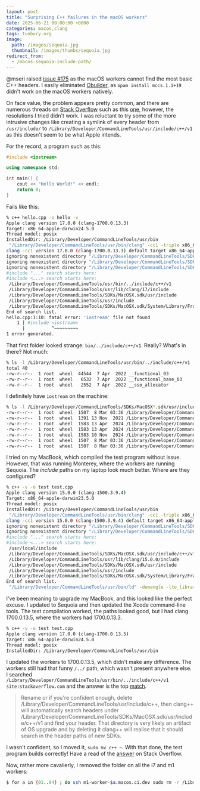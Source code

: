 ```yaml
---
layout: post
title: "Surprising C++ failures in the macOS workers"
date: 2025-06-21 00:00:00 +0000
categories: macos,clang
tags: tunbury.org
image:
  path: /images/sequoia.jpg
  thumbnail: /images/thumbs/sequoia.jpg
redirect_from:
  - /macos-sequoia-include-path/
---
```


@mseri raised [issue #175](https://github.com/ocaml/infrastructure/issues/175) as the macOS workers cannot find the most basic C++ headers. I easily eliminated [Obuilder](https://github.com/ocurrent/obuilder), as `opam install mccs.1.1+19` didn't work on the macOS workers natively.

On face value, the problem appears pretty common, and there are numerous threads on [Stack Overflow](https://stackoverflow.com) such as this [one](https://stackoverflow.com/questions/77250743/mac-xcode-g-cannot-compile-even-a-basic-c-program-issues-with-standard-libr), however, the resolutions I tried didn't work. I was reluctant to try some of the more intrusive changes like creating a symlink of every header from `/usr/include/` to `/Library/Developer/CommandLineTools/usr/include/c++/v1` as this doesn't seem to be what Apple intends.

For the record, a program such as this:

```cpp
#include <iostream>

using namespace std;

int main() {
    cout << "Hello World!" << endl;
    return 0;
}
```

Fails like this:

```sh
% c++ hello.cpp -o hello -v
Apple clang version 17.0.0 (clang-1700.0.13.3)
Target: x86_64-apple-darwin24.5.0
Thread model: posix
InstalledDir: /Library/Developer/CommandLineTools/usr/bin
 "/Library/Developer/CommandLineTools/usr/bin/clang" -cc1 -triple x86_64-apple-macosx15.0.0 -Wundef-prefix=TARGET_OS_ -Wdeprecated-objc-isa-usage -Werror=deprecated-objc-isa-usage -Werror=implicit-function-declaration -emit-obj -dumpdir hello- -disable-free -clear-ast-before-backend -disable-llvm-verifier -discard-value-names -main-file-name hello.cpp -mrelocation-model pic -pic-level 2 -mframe-pointer=all -fno-strict-return -ffp-contract=on -fno-rounding-math -funwind-tables=2 -target-sdk-version=15.4 -fvisibility-inlines-hidden-static-local-var -fdefine-target-os-macros -fno-assume-unique-vtables -fno-modulemap-allow-subdirectory-search -target-cpu penryn -tune-cpu generic -debugger-tuning=lldb -fdebug-compilation-dir=/Users/administrator/x -target-linker-version 1167.4.1 -v -fcoverage-compilation-dir=/Users/administrator/x -resource-dir /Library/Developer/CommandLineTools/usr/lib/clang/17 -isysroot /Library/Developer/CommandLineTools/SDKs/MacOSX.sdk -internal-isystem /Library/Developer/CommandLineTools/usr/bin/../include/c++/v1 -internal-isystem /Library/Developer/CommandLineTools/SDKs/MacOSX.sdk/usr/local/include -internal-isystem /Library/Developer/CommandLineTools/usr/lib/clang/17/include -internal-externc-isystem /Library/Developer/CommandLineTools/SDKs/MacOSX.sdk/usr/include -internal-externc-isystem /Library/Developer/CommandLineTools/usr/include -Wno-reorder-init-list -Wno-implicit-int-float-conversion -Wno-c99-designator -Wno-final-dtor-non-final-class -Wno-extra-semi-stmt -Wno-misleading-indentation -Wno-quoted-include-in-framework-header -Wno-implicit-fallthrough -Wno-enum-enum-conversion -Wno-enum-float-conversion -Wno-elaborated-enum-base -Wno-reserved-identifier -Wno-gnu-folding-constant -fdeprecated-macro -ferror-limit 19 -stack-protector 1 -fstack-check -mdarwin-stkchk-strong-link -fblocks -fencode-extended-block-signature -fregister-global-dtors-with-atexit -fgnuc-version=4.2.1 -fno-cxx-modules -fskip-odr-check-in-gmf -fcxx-exceptions -fexceptions -fmax-type-align=16 -fcommon -fcolor-diagnostics -clang-vendor-feature=+disableNonDependentMemberExprInCurrentInstantiation -fno-odr-hash-protocols -clang-vendor-feature=+enableAggressiveVLAFolding -clang-vendor-feature=+revert09abecef7bbf -clang-vendor-feature=+thisNoAlignAttr -clang-vendor-feature=+thisNoNullAttr -clang-vendor-feature=+disableAtImportPrivateFrameworkInImplementationError -D__GCC_HAVE_DWARF2_CFI_ASM=1 -o /var/folders/sh/9c8b7hzd2wb1g2_ky78vqw5r0000gn/T/hello-a268ab.o -x c++ hello.cpp
clang -cc1 version 17.0.0 (clang-1700.0.13.3) default target x86_64-apple-darwin24.5.0
ignoring nonexistent directory "/Library/Developer/CommandLineTools/SDKs/MacOSX.sdk/usr/local/include"
ignoring nonexistent directory "/Library/Developer/CommandLineTools/SDKs/MacOSX.sdk/System/Library/SubFrameworks"
ignoring nonexistent directory "/Library/Developer/CommandLineTools/SDKs/MacOSX.sdk/Library/Frameworks"
#include "..." search starts here:
#include <...> search starts here:
 /Library/Developer/CommandLineTools/usr/bin/../include/c++/v1
 /Library/Developer/CommandLineTools/usr/lib/clang/17/include
 /Library/Developer/CommandLineTools/SDKs/MacOSX.sdk/usr/include
 /Library/Developer/CommandLineTools/usr/include
 /Library/Developer/CommandLineTools/SDKs/MacOSX.sdk/System/Library/Frameworks (framework directory)
End of search list.
hello.cpp:1:10: fatal error: 'iostream' file not found
    1 | #include <iostream>
      |          ^~~~~~~~~~
1 error generated.
```

That first folder looked strange: `bin/../include/c++/v1`. Really? What's in there? Not much:

```sh
% ls -l /Library/Developer/CommandLineTools/usr/bin/../include/c++/v1
total 40
-rw-r--r--  1 root  wheel  44544  7 Apr  2022 __functional_03
-rw-r--r--  1 root  wheel   6532  7 Apr  2022 __functional_base_03
-rw-r--r--  1 root  wheel   2552  7 Apr  2022 __sso_allocator
```

I definitely have `iostream` on the machine:

```sh
% ls -l /Library/Developer/CommandLineTools/SDKs/MacOSX*.sdk/usr/include/c++/v1/iostream
-rw-r--r--  1 root  wheel  1507  8 Mar 03:36 /Library/Developer/CommandLineTools/SDKs/MacOSX.sdk/usr/include/c++/v1/iostream
-rw-r--r--  1 root  wheel  1391 13 Nov  2021 /Library/Developer/CommandLineTools/SDKs/MacOSX12.1.sdk/usr/include/c++/v1/iostream
-rw-r--r--  1 root  wheel  1583 13 Apr  2024 /Library/Developer/CommandLineTools/SDKs/MacOSX14.5.sdk/usr/include/c++/v1/iostream
-rw-r--r--  1 root  wheel  1583 13 Apr  2024 /Library/Developer/CommandLineTools/SDKs/MacOSX14.sdk/usr/include/c++/v1/iostream
-rw-r--r--  1 root  wheel  1583 10 Nov  2024 /Library/Developer/CommandLineTools/SDKs/MacOSX15.2.sdk/usr/include/c++/v1/iostream
-rw-r--r--  1 root  wheel  1507  8 Mar 03:36 /Library/Developer/CommandLineTools/SDKs/MacOSX15.4.sdk/usr/include/c++/v1/iostream
-rw-r--r--  1 root  wheel  1507  8 Mar 03:36 /Library/Developer/CommandLineTools/SDKs/MacOSX15.sdk/usr/include/c++/v1/iostream
```

I tried on my MacBook, which compiled the test program without issue. However, that was running Monterey, where the workers are running Sequoia. The _include_ paths on my laptop look much better. Where are they configured?

```sh
% c++ -v -o test test.cpp
Apple clang version 15.0.0 (clang-1500.3.9.4)
Target: x86_64-apple-darwin23.5.0
Thread model: posix
InstalledDir: /Library/Developer/CommandLineTools/usr/bin
 "/Library/Developer/CommandLineTools/usr/bin/clang" -cc1 -triple x86_64-apple-macosx14.0.0 -Wundef-prefix=TARGET_OS_ -Wdeprecated-objc-isa-usage -Werror=deprecated-objc-isa-usage -Werror=implicit-function-declaration -emit-obj -mrelax-all --mrelax-relocations -disable-free -clear-ast-before-backend -disable-llvm-verifier -discard-value-names -main-file-name test.cpp -mrelocation-model pic -pic-level 2 -mframe-pointer=all -fno-strict-return -ffp-contract=on -fno-rounding-math -funwind-tables=2 -target-sdk-version=14.4 -fvisibility-inlines-hidden-static-local-var -target-cpu penryn -tune-cpu generic -debugger-tuning=lldb -target-linker-version 1053.12 -v -fcoverage-compilation-dir=/Users/mtelvers/x -resource-dir /Library/Developer/CommandLineTools/usr/lib/clang/15.0.0 -isysroot /Library/Developer/CommandLineTools/SDKs/MacOSX.sdk -I/usr/local/include -internal-isystem /Library/Developer/CommandLineTools/SDKs/MacOSX.sdk/usr/include/c++/v1 -internal-isystem /Library/Developer/CommandLineTools/SDKs/MacOSX.sdk/usr/local/include -internal-isystem /Library/Developer/CommandLineTools/usr/lib/clang/15.0.0/include -internal-externc-isystem /Library/Developer/CommandLineTools/SDKs/MacOSX.sdk/usr/include -internal-externc-isystem /Library/Developer/CommandLineTools/usr/include -Wno-reorder-init-list -Wno-implicit-int-float-conversion -Wno-c99-designator -Wno-final-dtor-non-final-class -Wno-extra-semi-stmt -Wno-misleading-indentation -Wno-quoted-include-in-framework-header -Wno-implicit-fallthrough -Wno-enum-enum-conversion -Wno-enum-float-conversion -Wno-elaborated-enum-base -Wno-reserved-identifier -Wno-gnu-folding-constant -fdeprecated-macro -fdebug-compilation-dir=/Users/mtelvers/x -ferror-limit 19 -stack-protector 1 -fstack-check -mdarwin-stkchk-strong-link -fblocks -fencode-extended-block-signature -fregister-global-dtors-with-atexit -fgnuc-version=4.2.1 -fno-cxx-modules -fcxx-exceptions -fexceptions -fmax-type-align=16 -fcommon -fcolor-diagnostics -clang-vendor-feature=+disableNonDependentMemberExprInCurrentInstantiation -fno-odr-hash-protocols -clang-vendor-feature=+enableAggressiveVLAFolding -clang-vendor-feature=+revert09abecef7bbf -clang-vendor-feature=+thisNoAlignAttr -clang-vendor-feature=+thisNoNullAttr -mllvm -disable-aligned-alloc-awareness=1 -D__GCC_HAVE_DWARF2_CFI_ASM=1 -o /var/folders/15/4zw4hb9s40b8cmff3z5bdszc0000gp/T/test-71e229.o -x c++ test.cpp
clang -cc1 version 15.0.0 (clang-1500.3.9.4) default target x86_64-apple-darwin23.5.0
ignoring nonexistent directory "/Library/Developer/CommandLineTools/SDKs/MacOSX.sdk/usr/local/include"
ignoring nonexistent directory "/Library/Developer/CommandLineTools/SDKs/MacOSX.sdk/Library/Frameworks"
#include "..." search starts here:
#include <...> search starts here:
 /usr/local/include
 /Library/Developer/CommandLineTools/SDKs/MacOSX.sdk/usr/include/c++/v1
 /Library/Developer/CommandLineTools/usr/lib/clang/15.0.0/include
 /Library/Developer/CommandLineTools/SDKs/MacOSX.sdk/usr/include
 /Library/Developer/CommandLineTools/usr/include
 /Library/Developer/CommandLineTools/SDKs/MacOSX.sdk/System/Library/Frameworks (framework directory)
End of search list.
 "/Library/Developer/CommandLineTools/usr/bin/ld" -demangle -lto_library /Library/Developer/CommandLineTools/usr/lib/libLTO.dylib -no_deduplicate -dynamic -arch x86_64 -platform_version macos 14.0.0 14.4 -syslibroot /Library/Developer/CommandLineTools/SDKs/MacOSX.sdk -o test -L/usr/local/lib /var/folders/15/4zw4hb9s40b8cmff3z5bdszc0000gp/T/test-71e229.o -lc++ -lSystem /Library/Developer/CommandLineTools/usr/lib/clang/15.0.0/lib/darwin/libclang_rt.osx.a
```

I've been meaning to upgrade my MacBook, and this looked like the perfect excuse. I updated to Sequoia and then updated the Xcode command-line tools. The test compilation worked, the paths looked good, but I had clang 1700.0.13.5, where the workers had 1700.0.13.3.

```sh
% c++ -v -o test test.cpp
Apple clang version 17.0.0 (clang-1700.0.13.5)
Target: x86_64-apple-darwin24.5.0
Thread model: posix
InstalledDir: /Library/Developer/CommandLineTools/usr/bin
```

I updated the workers to 1700.0.13.5, which didn't make any difference. The workers still had that funny `/../` path, which wasn't present anywhere else. I searched `/Library/Developer/CommandLineTools/usr/bin/../include/c++/v1 site:stackoverflow.com` and the answer is the top [match](https://stackoverflow.com/a/79606435).

> Rename or if you're confident enough, delete /Library/Developer/CommandLineTools/usr/include/c++, then clang++ will automatically search headers under /Library/Developer/CommandLineTools/SDKs/MacOSX.sdk/usr/include/c++/v1 and find your <iostream> header. That directory is very likely an artifact of OS upgrade and by deleting it clang++ will realise that it should search in the header paths of new SDKs.

I wasn't confident, so I moved it, `sudo mv c++ ~`. With that done, the test program builds correctly! Have a read of the [answer](https://stackoverflow.com/a/79606435) on Stack Overflow.

Now, rather more cavalierly, I removed the folder on all the i7 and m1 workers:

```sh
$ for a in {01..04} ; do ssh m1-worker-$a.macos.ci.dev sudo rm -r /Library/Developer/CommandLineTools/usr/include/c++ ; done
```

